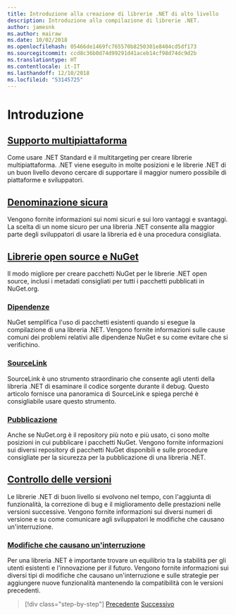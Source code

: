 ```yaml
---
title: Introduzione alla creazione di librerie .NET di alto livello
description: Introduzione alla compilazione di librerie .NET.
author: jamesnk
ms.author: mairaw
ms.date: 10/02/2018
ms.openlocfilehash: 05466de1469fc765570b8250301e8404cd5df173
ms.sourcegitcommit: ccd8c36b0d74d99291d41aceb14cf98d74dc9d2b
ms.translationtype: HT
ms.contentlocale: it-IT
ms.lasthandoff: 12/10/2018
ms.locfileid: "53145725"
---
```

# <a name="get-started"></a>Introduzione

## <a name="cross-platform-targetingcross-platform-targetingmd"></a>[Supporto multipiattaforma](./cross-platform-targeting.md)

Come usare .NET Standard e il multitargeting per creare librerie multipiattaforma. .NET viene eseguito in molte posizioni e le librerie .NET di un buon livello devono cercare di supportare il maggior numero possibile di piattaforme e sviluppatori.

## <a name="strong-namingstrong-namingmd"></a>[Denominazione sicura](./strong-naming.md)

Vengono fornite informazioni sui nomi sicuri e sui loro vantaggi e svantaggi. La scelta di un nome sicuro per una libreria .NET consente alla maggior parte degli sviluppatori di usare la libreria ed è una procedura consigliata.

## <a name="nuget-and-open-source-librariesnugetmd"></a>[Librerie open source e NuGet](./nuget.md)

Il modo migliore per creare pacchetti NuGet per le librerie .NET open source, inclusi i metadati consigliati per tutti i pacchetti pubblicati in NuGet.org.

### <a name="dependenciesdependenciesmd"></a>[Dipendenze](./dependencies.md)

NuGet semplifica l'uso di pacchetti esistenti quando si esegue la compilazione di una libreria .NET. Vengono fornite informazioni sulle cause comuni dei problemi relativi alle dipendenze NuGet e su come evitare che si verifichino.

### <a name="sourcelinksourcelinkmd"></a>[SourceLink](./sourcelink.md)

SourceLink è uno strumento straordinario che consente agli utenti della libreria .NET di esaminare il codice sorgente durante il debug. Questo articolo fornisce una panoramica di SourceLink e spiega perché è consigliabile usare questo strumento.

### <a name="publishingpublish-nuget-packagemd"></a>[Pubblicazione](./publish-nuget-package.md)

Anche se NuGet.org è il repository più noto e più usato, ci sono molte posizioni in cui pubblicare i pacchetti NuGet. Vengono fornite informazioni sui diversi repository di pacchetti NuGet disponibili e sulle procedure consigliate per la sicurezza per la pubblicazione di una libreria .NET.

## <a name="versioningversioningmd"></a>[Controllo delle versioni](./versioning.md)

Le librerie .NET di buon livello si evolvono nel tempo, con l'aggiunta di funzionalità, la correzione di bug e il miglioramento delle prestazioni nelle versioni successive. Vengono fornite informazioni sui diversi numeri di versione e su come comunicare agli sviluppatori le modifiche che causano un'interruzione.

### <a name="breaking-changesbreaking-changesmd"></a>[Modifiche che causano un'interruzione](./breaking-changes.md)

Per una libreria .NET è importante trovare un equilibrio tra la stabilità per gli utenti esistenti e l'innovazione per il futuro. Vengono fornite informazioni sui diversi tipi di modifiche che causano un'interruzione e sulle strategie per aggiungere nuove funzionalità mantenendo la compatibilità con le versioni precedenti.

>[!div class="step-by-step"]
>[Precedente](index.md)
>[Successivo](cross-platform-targeting.md)